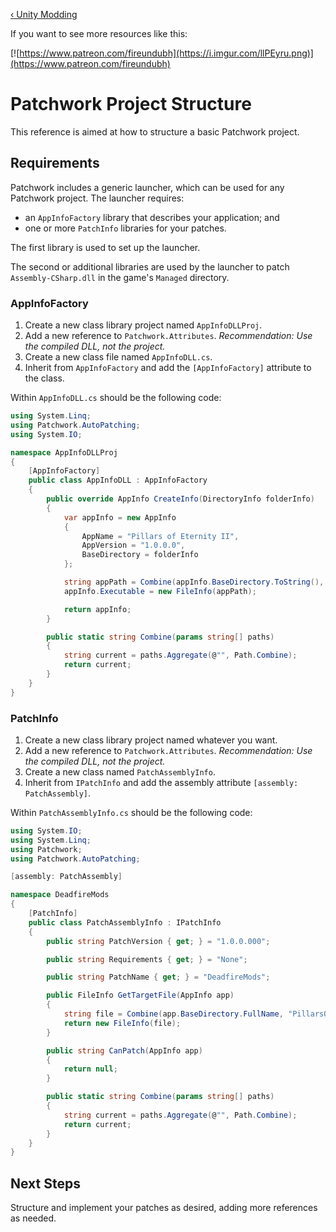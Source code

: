 <!-- TITLE: Patchwork Project Structure -->

[&lsaquo; Unity Modding](/unity)

If you want to see more resources like this:

[![https://www.patreon.com/fireundubh](https://i.imgur.com/llPEyru.png)](https://www.patreon.com/fireundubh)

# Patchwork Project Structure
This reference is aimed at how to structure a basic Patchwork project.

## Requirements

Patchwork includes a generic launcher, which can be used for any Patchwork project. The launcher requires:

* an `AppInfoFactory` library that describes your application; and
* one or more `PatchInfo` libraries for your patches.

The first library is used to set up the launcher.

The second or additional libraries are used by the launcher to patch `Assembly-CSharp.dll` in the game's `Managed` directory.

### AppInfoFactory

1. Create a new class library project named `AppInfoDLLProj`.
2. Add a new reference to `Patchwork.Attributes`. _Recommendation: Use the compiled DLL, not the project._
3. Create a new class file named `AppInfoDLL.cs`.
4. Inherit from `AppInfoFactory` and add the `[AppInfoFactory]` attribute to the class.

Within `AppInfoDLL.cs` should be the following code:

```csharp
using System.Linq;
using Patchwork.AutoPatching;
using System.IO;

namespace AppInfoDLLProj
{
	[AppInfoFactory]
	public class AppInfoDLL : AppInfoFactory
	{
		public override AppInfo CreateInfo(DirectoryInfo folderInfo)
		{
			var appInfo = new AppInfo
			{
				AppName = "Pillars of Eternity II",
				AppVersion = "1.0.0.0",
				BaseDirectory = folderInfo
			};

			string appPath = Combine(appInfo.BaseDirectory.ToString(), "PillarsOfEternityII.exe");
			appInfo.Executable = new FileInfo(appPath);

			return appInfo;
		}

		public static string Combine(params string[] paths)
		{
			string current = paths.Aggregate(@"", Path.Combine);
			return current;
		}
	}
}
```

### PatchInfo

1. Create a new class library project named whatever you want.
2. Add a new reference to `Patchwork.Attributes`. _Recommendation: Use the compiled DLL, not the project._
3. Create a new class named `PatchAssemblyInfo`.
4. Inherit from `IPatchInfo` and add the assembly attribute `[assembly: PatchAssembly]`.

Within `PatchAssemblyInfo.cs` should be the following code:

```csharp
using System.IO;
using System.Linq;
using Patchwork;
using Patchwork.AutoPatching;

[assembly: PatchAssembly]

namespace DeadfireMods
{
	[PatchInfo]
	public class PatchAssemblyInfo : IPatchInfo
	{
		public string PatchVersion { get; } = "1.0.0.000";

		public string Requirements { get; } = "None";

		public string PatchName { get; } = "DeadfireMods";

		public FileInfo GetTargetFile(AppInfo app)
		{
			string file = Combine(app.BaseDirectory.FullName, "PillarsOfEternityII_Data", "Managed", "Assembly-CSharp.dll");
			return new FileInfo(file);
		}

		public string CanPatch(AppInfo app)
		{
			return null;
		}

		public static string Combine(params string[] paths)
		{
			string current = paths.Aggregate(@"", Path.Combine);
			return current;
		}
	}
}
```

## Next Steps

Structure and implement your patches as desired, adding more references as needed.